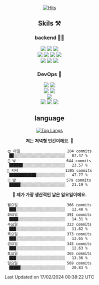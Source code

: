 <div align="center">

[![Hits](https://hits.seeyoufarm.com/api/count/incr/badge.svg?url=https%3A%2F%2Fgithub.com%2Fzxcv9203%2Fhit-counter&count_bg=%23FF7272&title_bg=%23324C2E&icon=codeigniter.svg&icon_color=%23DD5B5B&title=%EB%B0%A9%EB%AC%B8%EC%9E%90&edge_flat=false)](https://hits.seeyoufarm.com)
  
## Skils ⚒️
### backend 🧑‍💻
  
<img src="https://img.shields.io/badge/Java-FF6600?style=flat-square&logo=buymeacoffee&logoColor=white"/>
<img src="https://img.shields.io/badge/Go-0099FF?style=flat-square&logo=go&logoColor=white"/>
<img src="https://img.shields.io/badge/Kotlin-7F52FF?style=flat-square&logo=kotlin&logoColor=white"/>
  
  
<br />
  
<img src="https://img.shields.io/badge/Spring-339933?style=flat-square&logo=Spring&logoColor=white"/>
<img src="https://img.shields.io/badge/Spring Boot-339933?style=flat-square&logo=Spring Boot&logoColor=white"/>
<img src="https://img.shields.io/badge/Spring Security-339933?style=flat-square&logo=Spring Security&logoColor=white"/>
  
<img src="https://img.shields.io/badge/Spring Data JPA-339933?style=flat-square&logo=Hibernate&logoColor=white"/>

<br />
  
  <img src="https://img.shields.io/badge/mysql-0099FF?style=flat-square&logo=mysql&logoColor=white"/>
  <img src="https://img.shields.io/badge/mariadb-0099FF?style=flat-square&logo=mariadb&logoColor=white"/>
  <img src="https://img.shields.io/badge/mongoDB-47A248?style=flat-square&logo=mongodb&logoColor=white"/>
  
  
### DevOps 🚀
  
  <img src="https://img.shields.io/badge/docker-2496ED?style=flat-square&logo=docker&logoColor=white"/>
  <img src="https://img.shields.io/badge/kubernetes-326CE5?style=flat-square&logo=kubernetes&logoColor=white"/>
  
  <br />
  
  <img src="https://img.shields.io/badge/Github Actions-2088FF?style=flat-square&logo=githubactions&logoColor=white"/>
  <img src="https://img.shields.io/badge/Jenkins-D24939?style=flat-square&logo=jenkins&logoColor=white"/>
  
  
  <br />
  <img src="https://img.shields.io/badge/terraform-7B42BC?style=flat-square&logo=terraform&logoColor=white"/>
  
  <br />
  <img src="https://img.shields.io/badge/Amazon AWS-232F3E?style=flat-square&logo=Amazon AWS&logoColor=white"/>

  <img src="https://img.shields.io/badge/GCP-4285F4?style=flat-square&logo=googlecloud&logoColor=white"/>
  <img src="https://img.shields.io/badge/NCP-03C75A?style=flat-square&logo=naver&logoColor=white"/>
  
  
## language

[![Top Langs](https://github-readme-stats.vercel.app/api/top-langs/?username=zxcv9203&hide=html&exclude_repo=zxcv9203.github.io,golB&theme=grate-gatsby)](https://github.com/zxcv9203/github-readme-stats)
  
<!--START_SECTION:waka-->
**저는 저녁형 인간이에요. 🦉** 

```text
🌞 아침                     204 commits         ██░░░░░░░░░░░░░░░░░░░░░░░   07.47 % 
🌆 낮　                     644 commits         ██████░░░░░░░░░░░░░░░░░░░   23.57 % 
🌃 저녁                     1305 commits        ████████████░░░░░░░░░░░░░   47.77 % 
🌙 밤　                     579 commits         █████░░░░░░░░░░░░░░░░░░░░   21.19 % 
```
📅 **제가 가장 생산적인 날은 일요일이에요.** 

```text
월요일                      366 commits         ███░░░░░░░░░░░░░░░░░░░░░░   13.40 % 
화요일                      391 commits         ████░░░░░░░░░░░░░░░░░░░░░   14.31 % 
수요일                      323 commits         ███░░░░░░░░░░░░░░░░░░░░░░   11.82 % 
목요일                      373 commits         ███░░░░░░░░░░░░░░░░░░░░░░   13.65 % 
금요일                      345 commits         ███░░░░░░░░░░░░░░░░░░░░░░   12.63 % 
토요일                      365 commits         ███░░░░░░░░░░░░░░░░░░░░░░   13.36 % 
일요일                      569 commits         █████░░░░░░░░░░░░░░░░░░░░   20.83 % 
```



 Last Updated on 17/02/2024 00:38:22 UTC
<!--END_SECTION:waka-->
  
</div>

